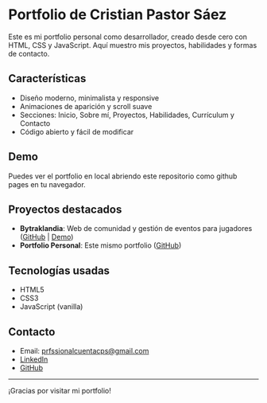 # Portfolio de Cristian Pastor Sáez

Este es mi portfolio personal como desarrollador, creado desde cero con HTML, CSS y JavaScript. Aquí muestro mis proyectos, habilidades y formas de contacto.

## Características
- Diseño moderno, minimalista y responsive
- Animaciones de aparición y scroll suave
- Secciones: Inicio, Sobre mí, Proyectos, Habilidades, Currículum y Contacto
- Código abierto y fácil de modificar

## Demo
Puedes ver el portfolio en local abriendo este repositorio como github pages en tu navegador.

## Proyectos destacados
- **Bytraklandia**: Web de comunidad y gestión de eventos para jugadores ([GitHub](https://github.com/CristianPastorSaez/bytraklandia) | [Demo](https://www.bytraklandia.com/))
- **Portfolio Personal**: Este mismo portfolio ([GitHub](https://github.com/CristianPastorSaez/portfolio))

## Tecnologías usadas
- HTML5
- CSS3
- JavaScript (vanilla)

## Contacto
- Email: prfssionalcuentacps@gmail.com
- [LinkedIn](https://www.linkedin.com/in/cristian-pastor-sáez)
- [GitHub](https://github.com/CristianPastorSaez)

---

¡Gracias por visitar mi portfolio!
